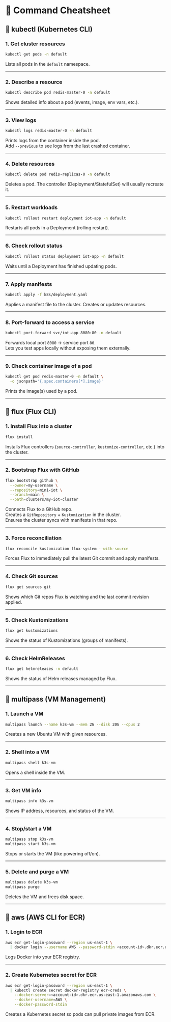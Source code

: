 # 🧰 Command Cheatsheet

## 🔹 kubectl (Kubernetes CLI)

### 1. Get cluster resources

```bash
kubectl get pods -n default
```

Lists all pods in the `default` namespace.

---

### 2. Describe a resource

```bash
kubectl describe pod redis-master-0 -n default
```

Shows detailed info about a pod (events, image, env vars, etc.).

---

### 3. View logs

```bash
kubectl logs redis-master-0 -n default
```

Prints logs from the container inside the pod.  
Add `--previous` to see logs from the last crashed container.

---

### 4. Delete resources

```bash
kubectl delete pod redis-replicas-0 -n default
```

Deletes a pod. The controller (Deployment/StatefulSet) will usually recreate it.

---

### 5. Restart workloads

```bash
kubectl rollout restart deployment iot-app -n default
```

Restarts all pods in a Deployment (rolling restart).

---

### 6. Check rollout status

```bash
kubectl rollout status deployment iot-app -n default
```

Waits until a Deployment has finished updating pods.

---

### 7. Apply manifests

```bash
kubectl apply -f k8s/deployment.yaml
```

Applies a manifest file to the cluster. Creates or updates resources.

---

### 8. Port-forward to access a service

```bash
kubectl port-forward svc/iot-app 8080:80 -n default
```

Forwards local port `8080` → service port `80`.  
Lets you test apps locally without exposing them externally.

---

### 9. Check container image of a pod

```bash
kubectl get pod redis-master-0 -n default \
  -o jsonpath='{.spec.containers[*].image}'
```

Prints the image(s) used by a pod.

---

## 🔹 flux (Flux CLI)

### 1. Install Flux into a cluster

```bash
flux install
```

Installs Flux controllers (`source-controller`, `kustomize-controller`, etc.) into the cluster.

---

### 2. Bootstrap Flux with GitHub

```bash
flux bootstrap github \
  --owner=my-username \
  --repository=mini-iot \
  --branch=main \
  --path=clusters/my-iot-cluster
```

Connects Flux to a GitHub repo.  
Creates a `GitRepository` + `Kustomization` in the cluster.  
Ensures the cluster syncs with manifests in that repo.

---

### 3. Force reconciliation

```bash
flux reconcile kustomization flux-system --with-source
```

Forces Flux to immediately pull the latest Git commit and apply manifests.

---

### 4. Check Git sources

```bash
flux get sources git
```

Shows which Git repos Flux is watching and the last commit revision applied.

---

### 5. Check Kustomizations

```bash
flux get kustomizations
```

Shows the status of Kustomizations (groups of manifests).

---

### 6. Check HelmReleases

```bash
flux get helmreleases -n default
```

Shows the status of Helm releases managed by Flux.

---

## 🔹 multipass (VM Management)

### 1. Launch a VM

```bash
multipass launch --name k3s-vm --mem 2G --disk 20G --cpus 2
```

Creates a new Ubuntu VM with given resources.

---

### 2. Shell into a VM

```bash
multipass shell k3s-vm
```

Opens a shell inside the VM.

---

### 3. Get VM info

```bash
multipass info k3s-vm
```

Shows IP address, resources, and status of the VM.

---

### 4. Stop/start a VM

```bash
multipass stop k3s-vm
multipass start k3s-vm
```

Stops or starts the VM (like powering off/on).

---

### 5. Delete and purge a VM

```bash
multipass delete k3s-vm
multipass purge
```

Deletes the VM and frees disk space.

---

## 🔹 aws (AWS CLI for ECR)

### 1. Login to ECR

```bash
aws ecr get-login-password --region us-east-1 \
  | docker login --username AWS --password-stdin <account-id>.dkr.ecr.us-east-1.amazonaws.com
```

Logs Docker into your ECR registry.

---

### 2. Create Kubernetes secret for ECR

```bash
aws ecr get-login-password --region us-east-1 \
  | kubectl create secret docker-registry ecr-creds \
    --docker-server=<account-id>.dkr.ecr.us-east-1.amazonaws.com \
    --docker-username=AWS \
    --docker-password-stdin
```

Creates a Kubernetes secret so pods can pull private images from ECR.
